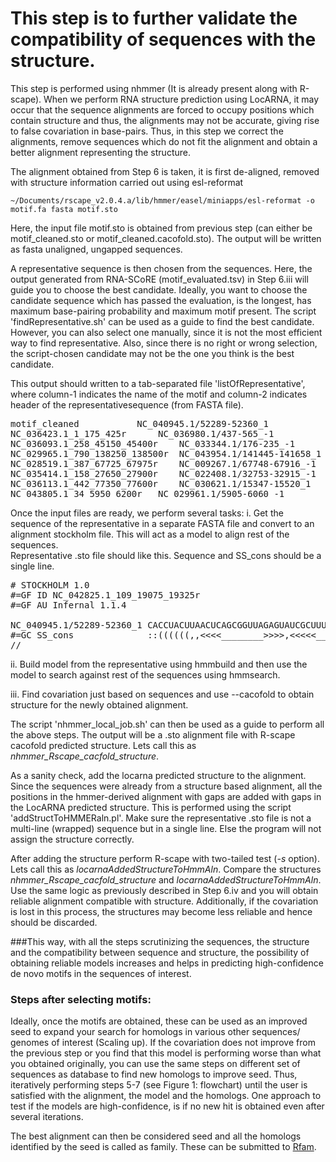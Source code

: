 # This step is to further validate the compatibility of sequences with the structure.

This step is performed using nhmmer (It is already present along with R-scape). When we perform RNA structure prediction using LocARNA, it may occur that the sequence alignments are forced to occupy positions which contain structure and thus, the alignments may not be accurate, giving rise to false covariation in base-pairs. Thus, in this step we correct the alignments, remove sequences which do not fit the alignment and obtain a better alignment representing the structure. 

The alignment obtained from Step 6 is taken, it is first de-aligned, removed with structure information carried out using esl-reformat

	~/Documents/rscape_v2.0.4.a/lib/hmmer/easel/miniapps/esl-reformat -o motif.fa fasta motif.sto

Here, the input file motif.sto is obtained from previous step (can either be motif_cleaned.sto or motif_cleaned.cacofold.sto). The output will be written as fasta unaligned, ungapped sequences.  

A representative sequence is then chosen from the sequences. Here, the output generated from RNA-SCoRE (motif_evaluated.tsv) in Step 6.iii will guide you to choose the best candidate. Ideally, you want to choose the candidate sequence which has passed the evaluation, is the longest, has maximum base-pairing probability and maximum motif present. The script 'findRepresentative.sh' can be used as a guide to find the best candidate. However, you can also select one manually, since it is not the most efficient way to find representative. Also, since there is no right or wrong selection, the script-chosen candidate may not be the one you think is the best candidate.  

This output should written to a tab-separated file 'listOfRepresentative', where column-1 indicates the name of the motif and column-2 indicates header of the representativesequence (from FASTA file).

<pre>
motif_cleaned			NC_040945.1/52289-52360_1
NC_036423.1_1_175_425r		NC_036980.1/437-565_-1
NC_036093.1_258_45150_45400r	NC_033344.1/176-235_-1
NC_029965.1_790_138250_138500r	NC_043954.1/141445-141658_1
NC_028519.1_387_67725_67975r	NC_009267.1/67748-67916_-1
NC_035414.1_158_27650_27900r	NC_022408.1/32753-32915_-1
NC_036113.1_442_77350_77600r	NC_030621.1/15347-15520_1
NC_043805.1_34_5950_6200r	NC_029961.1/5905-6060_-1
</pre>

Once the input files are ready, we perform several tasks:
i. Get the sequence of the representative in a separate FASTA file and convert to an alignment stockholm file. This will act as a model to align rest of the sequences.  
Representative .sto file should like this. Sequence and SS_cons should be a single line. 

<pre>
# STOCKHOLM 1.0
#=GF ID NC_042825.1_109_19075_19325r
#=GF AU Infernal 1.1.4

NC_040945.1/52289-52360_1 CACCUACUUAACUCAGCGGUUAGAGUAUCGCUUUCAUACGGCGGGAGUCAUUGGUUCAAAUCCAAUAGUAGG
#=GC SS_cons              ::((((((,,<<<<________>>>>,<<<<<_______>>>>>,,,,,<<<<<_______>>>>>))))))
//
</pre>

ii. Build model from the representative using hmmbuild and then use the model to search against rest of the sequences using hmmsearch.  

iii. Find covariation just based on sequences and use --cacofold to obtain structure for the newly obtained alignment.  

The script 'nhmmer_local_job.sh' can then be used as a guide to perform all the above steps. The output will be a .sto alignment file with R-scape cacofold predicted structure. Lets call this as _nhmmer_Rscape_cacfold_structure_.

As a sanity check, add the locarna predicted structure to the alignment. Since the sequences were already from a structure based alignment, all the positions in the hmmer-derived alignment with gaps are added with gaps in the LocARNA predicted structure. This is performed using the script 'addStructToHMMERaln.pl'. Make sure the representative .sto file is not a multi-line (wrapped) sequence but in a single line. Else the program will not assign the structure correctly.  

After adding the structure perform R-scape with two-tailed test (_-s_ option). Lets call this as _locarnaAddedStructureToHmmAln_. Compare the structures _nhmmer_Rscape_cacfold_structure_ and _locarnaAddedStructureToHmmAln_. Use the same logic as previously described in Step 6.iv and you will obtain reliable alignment compatible with structure. Additionally, if the covariation is lost in this process, the structures may become less reliable and hence should be discarded.

###This way, with all the steps scrutinizing the sequences, the structure and the compatibility between sequence and structure, the possibility of obtaining reliable models increases and helps in predicting high-confidence de novo motifs in the sequences of interest.


### Steps after selecting motifs:
Ideally, once the motifs are obtained, these can be used as an improved seed to expand your search for homologs in various other sequences/ genomes of interest (Scaling up). If the covariation does not improve from the previous step or you find that this model is performing worse than what you obtained originally, you can use the same steps on different set of sequences as database to find new homologs to improve seed. Thus, iteratively performing steps 5-7 (see Figure 1: flowchart) until the user is satisfied with the alignment, the model and the homologs. One approach to test if the models are high-confidence, is if no new hit is obtained even after several iterations.

The best alignment can then be considered seed and all the homologs identified by the seed is called as family. These can be submitted to [Rfam](https://rfam.org/).  
